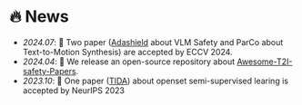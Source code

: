 # 🔥 News
- *2024.07*: 🎉 Two paper ([Adashield](https://rain305f.github.io/AdaShield-Project/) about VLM Safety and ParCo about Text-to-Motion Synthesis) are accepted by ECCV 2024.
- *2024.04*: 🚀  We release an open-source repository about [Awesome-T2I-safety-Papers](https://github.com/Awesome-T2l-Safety/Awesome-T2I-safety-Papers).
- *2023.10*: 🎉 One paper ([TIDA](https://openreview.net/forum?id=zrLxHYvIFL&noteId=zrLxHYvIFL)) about openset semi-supervised learing is accepted by NeurIPS 2023
